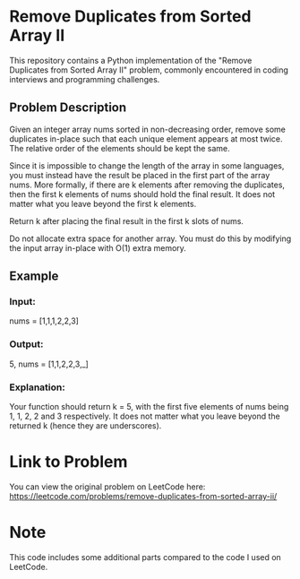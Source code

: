 # Remove Duplicates from Sorted Array II

This repository contains a Python implementation of the "Remove Duplicates from Sorted Array II" problem, commonly encountered in coding interviews and programming challenges.

## Problem Description

Given an integer array nums sorted in non-decreasing order, remove some duplicates in-place such that each unique element appears at most twice. The relative order of the elements should be kept the same.

Since it is impossible to change the length of the array in some languages, you must instead have the result be placed in the first part of the array nums. More formally, if there are k elements after removing the duplicates, then the first k elements of nums should hold the final result. It does not matter what you leave beyond the first k elements.

Return k after placing the final result in the first k slots of nums.

Do not allocate extra space for another array. You must do this by modifying the input array in-place with O(1) extra memory.


## Example
### Input:
nums = [1,1,1,2,2,3]
### Output:
5, nums = [1,1,2,2,3,_]
### Explanation:
Your function should return k = 5, with the first five elements of nums being 1, 1, 2, 2 and 3 respectively.
It does not matter what you leave beyond the returned k (hence they are underscores).


# Link to Problem
You can view the original problem on LeetCode here: https://leetcode.com/problems/remove-duplicates-from-sorted-array-ii/

# Note
This code includes some additional parts compared to the code I used on LeetCode.





